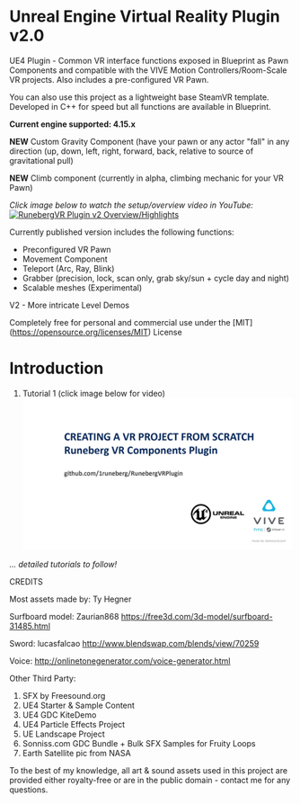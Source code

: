 # Unreal Engine Virtual Reality Plugin v2.0

UE4 Plugin - Common VR interface functions exposed in Blueprint as Pawn Components and compatible with the VIVE Motion Controllers/Room-Scale VR projects. Also includes a pre-configured VR Pawn.

You can also use this project as a lightweight base SteamVR template. Developed in C++ for speed but all functions are available in Blueprint.

**Current engine supported: 4.15.x**

**NEW** Custom Gravity Component (have your pawn or any actor "fall" in any direction (up, down, left, right, forward, back, relative to source of gravitational pull)

**NEW** Climb component (currently in alpha, climbing mechanic for your VR Pawn)


*Click image below to watch the setup/overview video in YouTube:*
[![RunebergVR Plugin v2 Overview/Highlights](https://img.youtube.com/vi/8-rd6pdJvCs/0.jpg)](https://youtu.be/0Z49S7Q5lpw)

Currently published version includes the following functions:
  - Preconfigured VR Pawn
  - Movement Component 
  - Teleport (Arc, Ray, Blink)
  - Grabber (precision, lock, scan only, grab sky/sun + cycle day and night)
  - Scalable meshes (Experimental)

V2 - More intricate Level Demos


  

Completely free for personal and commercial use under the [MIT] (https://opensource.org/licenses/MIT) License


# Introduction

1. Tutorial 1 (click image below for video)
[![Creating a VR Project from Scratch](https://raw.githubusercontent.com/1runeberg/blobs/master/RunebergVRPlugin_VRProjectFromScratch.png)](https://youtu.be/DwOaxg-Czwc)


*... detailed tutorials to follow!*

CREDITS

Most assets made by:
Ty Hegner

Surfboard model:
Zaurian868
https://free3d.com/3d-model/surfboard-31485.html

Sword:
lucasfalcao
http://www.blendswap.com/blends/view/70259

Voice:
http://onlinetonegenerator.com/voice-generator.html

Other Third Party:

1. SFX by Freesound.org
2. UE4 Starter & Sample Content
3. UE4 GDC KiteDemo
4. UE4 Particle Effects Project
5. UE Landscape Project
6. Sonniss.com GDC Bundle + Bulk SFX Samples for Fruity Loops
7. Earth Satellite pic from NASA

To the best of my knowledge, all art & sound assets used in this project are provided either royalty-free or are in the public domain - contact me for any questions.

